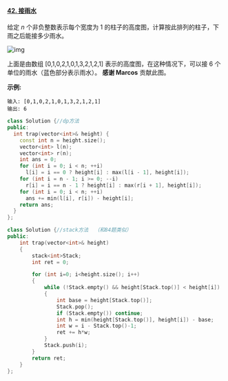 #### [42. 接雨水](https://leetcode-cn.com/problems/trapping-rain-water/)

给定 *n* 个非负整数表示每个宽度为 1 的柱子的高度图，计算按此排列的柱子，下雨之后能接多少雨水。

![img](https://assets.leetcode-cn.com/aliyun-lc-upload/uploads/2018/10/22/rainwatertrap.png)

上面是由数组 [0,1,0,2,1,0,1,3,2,1,2,1] 表示的高度图，在这种情况下，可以接 6 个单位的雨水（蓝色部分表示雨水）。 **感谢 Marcos** 贡献此图。

**示例:**

```
输入: [0,1,0,2,1,0,1,3,2,1,2,1]
输出: 6
```





```cpp
class Solution {//dp方法
public:
  int trap(vector<int>& height) {
    const int n = height.size();
    vector<int> l(n);
    vector<int> r(n);
    int ans = 0;
    for (int i = 0; i < n; ++i)
      l[i] = i == 0 ? height[i] : max(l[i - 1], height[i]);
    for (int i = n - 1; i >= 0; --i)
      r[i] = i == n - 1 ? height[i] : max(r[i + 1], height[i]);
    for (int i = 0; i < n; ++i)
      ans += min(l[i], r[i]) - height[i];
    return ans;
  }
};
```



```cpp
class Solution {//stack方法  （和84题类似）
public:
    int trap(vector<int>& height) 
    {
        stack<int>Stack;
        int ret = 0;

        for (int i=0; i<height.size(); i++)
        {
            while (!Stack.empty() && height[Stack.top()] < height[i])
            {                
                int base = height[Stack.top()];
                Stack.pop();
                if (Stack.empty()) continue;
                int h = min(height[Stack.top()], height[i]) - base;
                int w = i - Stack.top()-1;
                ret += h*w;                
            }
            Stack.push(i);
        }
        return ret;
    }
};
```

